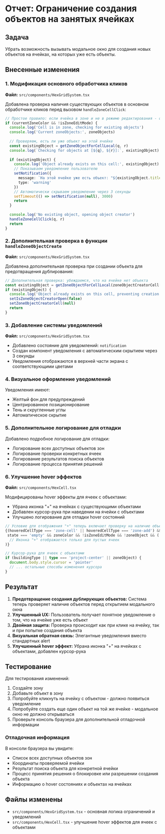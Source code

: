 # Отчет: Ограничение создания объектов на занятых ячейках

## Задача
Убрать возможность вызывать модальное окно для создания новых объектов на ячейках, на которых уже есть объекты.

## Внесенные изменения

### 1. Модификация основного обработчика кликов
**Файл:** `src/components/HexGridSystem.tsx`

Добавлена проверка наличия существующих объектов в основном обработчике кликов перед вызовом `handleZoneCellClick`:

```typescript
// Простое правило: если ячейка в зоне и не в режиме редактирования - открываем создание объекта
if (currentZoneColor && !isZoneEditMode) {
  console.log('Cell is in zone, checking for existing objects')
  console.log('Current zoneObjects:', zoneObjects)
  
  // Проверяем, есть ли уже объект на этой ячейке
  const existingObject = getZoneObjectForCellLocal(q, r)
  console.log(`Checking for objects at [${q}, ${r}]:`, existingObject)
  
  if (existingObject) {
    console.log('Object already exists on this cell:', existingObject)
    // Показываем уведомление пользователю
    setNotification({
      message: `На этой ячейке уже есть объект: "${existingObject.title}" (${existingObject.type})`,
      type: 'warning'
    })
    // Автоматически скрываем уведомление через 3 секунды
    setTimeout(() => setNotification(null), 3000)
    return
  }
  
  console.log('No existing object, opening object creator')
  handleZoneCellClick(q, r)
  return
}
```

### 2. Дополнительная проверка в функции `handleZoneObjectCreate`
**Файл:** `src/components/HexGridSystem.tsx`

Добавлена дополнительная проверка при создании объекта для предотвращения дублирования:

```typescript
// Дополнительная проверка: убеждаемся, что на ячейке нет объекта
const existingObject = getZoneObjectForCellLocal(zoneObjectCreatorCell[0], zoneObjectCreatorCell[1])
if (existingObject) {
  console.log('Object already exists on this cell, preventing creation:', existingObject)
  setIsZoneObjectCreatorOpen(false)
  setZoneObjectCreatorCell(null)
  return
}
```

### 3. Добавление системы уведомлений
**Файл:** `src/components/HexGridSystem.tsx`

- Добавлено состояние для уведомлений: `notification`
- Создан компонент уведомления с автоматическим скрытием через 3 секунды
- Уведомления отображаются в верхней части экрана с соответствующими цветами

### 4. Визуальное оформление уведомлений
Уведомления имеют:
- Желтый фон для предупреждений
- Центрированное позиционирование
- Тень и скругленные углы
- Автоматическое скрытие

### 5. Дополнительное логирование для отладки
Добавлено подробное логирование для отладки:
- Логирование всех доступных объектов зон
- Логирование проверки конкретных ячеек
- Логирование результатов поиска объектов
- Логирование процесса принятия решений

### 6. Улучшение hover эффектов
**Файл:** `src/components/HexCell.tsx`

Модифицированы hover эффекты для ячеек с объектами:
- Убрана иконка "+" на ячейках с существующими объектами
- Добавлен курсор-рука при наведении на ячейки с объектами
- Улучшено логирование для отладки hover состояний

```typescript
// Условие для отображения "+" теперь включает проверку на наличие объекта
{(hoveredCellType === 'zone-cell' || hoveredCellType === 'zone-add') && 
 state === 'empty' && zoneColor && !isZoneEditMode && !zoneObject && (
  // Иконка "+" отображается только для пустых ячеек
)}

// Курсор-рука для ячеек с объектами
if (buildingType || type === 'project-center' || zoneObject) {
  document.body.style.cursor = 'pointer'
  // ... остальные способы изменения курсора
}
```

## Результат

1. **Предотвращение создания дублирующих объектов:** Система теперь проверяет наличие объектов перед открытием модального окна
2. **Улучшенный UX:** Пользователь получает понятное уведомление о том, что на ячейке уже есть объект
3. **Двойная защита:** Проверка происходит как при клике на ячейку, так и при попытке создания объекта
4. **Визуальная обратная связь:** Элегантные уведомления вместо стандартных alert
5. **Улучшенный hover эффект:** Убрана иконка "+" на ячейках с объектами, добавлен курсор-рука

## Тестирование

Для тестирования изменений:
1. Создайте зону
2. Добавьте объект в зону
3. Попробуйте кликнуть на ячейку с объектом - должно появиться уведомление
4. Попробуйте создать еще один объект на той же ячейке - модальное окно не должно открываться
5. Проверьте консоль браузера для дополнительной отладочной информации

### Отладочная информация
В консоли браузера вы увидите:
- Список всех доступных объектов зон
- Координаты проверяемой ячейки
- Результат поиска объекта для конкретной ячейки
- Процесс принятия решения о блокировке или разрешении создания объекта
- Информацию о hover состояниях и объектах на ячейках

## Файлы изменены
- `src/components/HexGridSystem.tsx` - основная логика ограничений и уведомлений
- `src/components/HexCell.tsx` - улучшение hover эффектов для ячеек с объектами 